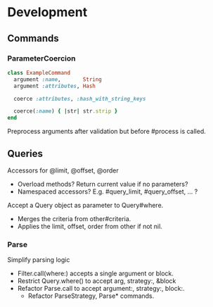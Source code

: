 # Development

## Commands

### ParameterCoercion

```ruby
class ExampleCommand
  argument :name,       String
  argument :attributes, Hash

  coerce :attributes, :hash_with_string_keys

  coerce(:name) { |str| str.strip }
end
```

Preprocess arguments after validation but before #process is called.

## Queries

Accessors for @limit, @offset, @order
  - Overload methods? Return current value if no parameters?
  - Namespaced accessors? E.g. #query_limit, #query_offset, ... ?

Accept a Query object as parameter to Query#where.
  - Merges the criteria from other#criteria.
  - Applies the limit, offset, order from other if not nil.

### Parse

Simplify parsing logic
  - Filter.call(where:) accepts a single argument or block.
  - Restrict Query.where() to accept arg, strategy:, &block
  - Refactor Parse.call to accept argument:, strategy:, block:.
    - Refactor ParseStrategy, Parse* commands.

